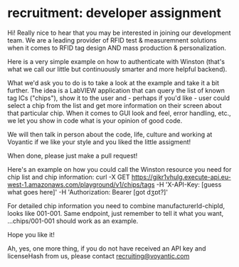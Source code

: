 # recruitment: developer assignment
Hi! Really nice to hear that you may be interested in joining our development team. We are a leading provider of RFID test & measuremnent solutions when it comes to RFID tag design AND mass production & personalization.

Here is a very simple example on how to authenticate with Winston (that's what we call our little but continuously smarter and more helpful backend).

What we'd ask you to do is to take a look at the example and take it a bit further. The idea is a LabVIEW application that can query the list of known tag ICs ("chips"), show it to the user and - perhaps if you'd like - user could select a chip from the list and get more information on their screen about that particular chip. When it comes to GUI look and feel, error handling, etc., we let you show in code what is your opinion of good code.

We will then talk in person about the code, life, culture and working at Voyantic if we like your style and you liked the little assigment!

When done, please just make a pull request!

Here's an example on how you could call the Winston resource you need for chip list and chip information:
curl -X GET https://gikr1vhulg.execute-api.eu-west-1.amazonaws.com/playground/v1/chips/tags -H 'X-API-Key: [guess what goes here]' -H 'Authorization: Bearer [got dʒɒt?]'

For detailed chip information you need to combine manufacturerId-chipId, looks like 001-001. Same endpoint, just remember to tell it what you want, ...chips/001-001 should work as an example.

Hope you like it!

Ah, yes, one more thing, if you do not have received an API key and licenseHash from us, please contact recruiting@voyantic.com
